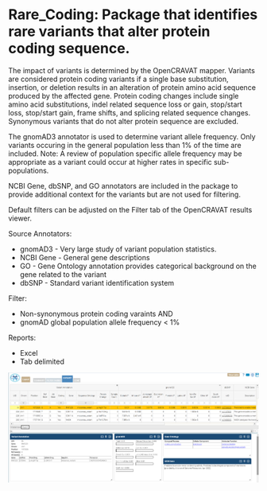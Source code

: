 # Rare_Coding: Package that identifies rare variants that alter protein coding sequence.

The impact of variants is determined by the OpenCRAVAT mapper.  Variants are considered protein coding variants if a single base substitution, insertion, 
or deletion results in an alteration of protein amino acid sequence produced by the affected gene.  Protein coding changes include single amino acid 
substitutions, indel related sequence loss or gain, stop/start loss, stop/start gain, frame shifts, and splicing related sequence changes.  Synonymous 
variants that do not alter protein sequence are excluded.

The gnomAD3 annotator is used to determine variant allele frequency.  Only variants occuring in the general population less than 1% of the time are included.
Note: A review of population specific allele frequency may be appropriate as a variant could occur at higher rates in specific sub-populations.

NCBI Gene, dbSNP, and GO annotators are included in the package to provide additional context for the variants but are not used for filtering.

Default filters can be adjusted on the Filter tab of the OpenCRAVAT results viewer.


Source Annotators:
- gnomAD3 - Very large study of variant population statistics.
- NCBI Gene - General gene descriptions
- GO - Gene Ontology annotation provides categorical background on the gene related to the variant
- dbSNP - Standard variant identification system

 
Filter:  
- Non-synonymous protein coding varaints
AND
- gnomAD global population allele frequency < 1% 


Reports:
- Excel
- Tab delimited


![Screenshot](rare_screenshot.png)
<br />